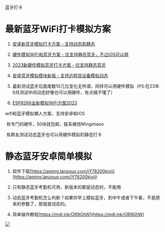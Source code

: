 蓝牙打卡

# 最新蓝牙WiFi打卡模拟方案

1. [安卓新蓝牙模拟打卡方案 - 支持动态和静态](https://mp.weixin.qq.com/s?__biz=Mzg4NTgwNjkyOA==&mid=2247484386&idx=1&sn=5135d468c50d1dcd5faf55fb2a70b217&chksm=cfa201ddf8d588cb196b3c192f168cdb0590ee3d7bf949d18807bc728fbd785cd46c1ca9cedb#rd)

2. [硬件模拟WiFi和蓝牙方案 - 仅支持静态蓝牙，不过iOS可以用](https://mp.weixin.qq.com/s?__biz=Mzg4NTgwNjkyOA==&mid=2247484393&idx=1&sn=d1729f96d15e0bfe36fc6fe1e20a61d5&chksm=cfa201d6f8d588c01927fa7726f06727ad3da8ba93d6b95dc2d309b5d981fa11b04aa518f5ea#rd)

3. [2023新硬件模拟蓝牙打卡方案 - 仅支持静态蓝牙](https://aming.lanzouf.com/iBF8U0q02pmb)

4. [安卓蓝牙模拟模块新版 - 支持远程双设备模拟动态](https://github.com/dreamncn/bluetooth)

5. 最新测试蓝牙后面尾数10几位变化无所谓，同样可以用硬件模拟（PS:在23年6月测试中间动态好像也可以用硬件，有点搞不懂了）

6. [ESP8266全新模拟WiFi方案2023](https://aming.lanzouj.com/iYTzQ11muf5a)

   

wifi和蓝牙模拟懒人方案，支持安卓和IOS

​	有专门的硬件，50块钱包邮，联系微信Mingmiaoo

​	有群友测试动态蓝牙也可以用硬件模拟的静态打卡

# 静态蓝牙安卓简单模拟

1. 软件下载[https://aming.lanzouq.com/iY78200kjvij](https://aming.lanzouq.com/iY78200kjvij)

2. 只有静态蓝牙考勤机可用，新版本的都是动态的，不能用

3. 动态蓝牙考勤机怎么判断？如果你早上模拟蓝牙，到中午或者下午看，不是原来的参数了，那就是动态的。

4. 简单操作教程[https://mdl.ink/OR9GhW](https://mdl.ink/OR9GhW)

![](https://docimg9.docs.qq.com/image/kzWFDoXvjFEpW4HTeVR5Cg.jpeg?w=1133&h=5369)



